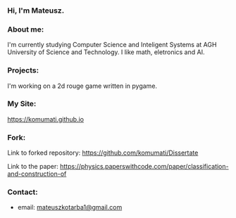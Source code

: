 <!--
**komumati/komumati** is a ✨ _special_ ✨ repository because its `README.md` (this file) appears on your GitHub profile.

Here are some ideas to get you started:

- 🔭 I’m currently working on ...
- 🌱 I’m currently learning ...
- 👯 I’m looking to collaborate on ...
- 🤔 I’m looking for help with ...
- 💬 Ask me about ...
- 📫 How to reach me: ...
- 😄 Pronouns: ...
- ⚡ Fun fact: ...
-->

### Hi, I'm Mateusz.

### About me:

I'm currently studying Computer Science and Inteligent Systems at AGH University of Science and Technology. I like math, eletronics and AI.

### Projects:

I'm working on a 2d rouge game written in pygame.

### My Site:

https://komumati.github.io

### Fork:

Link to forked repository: https://github.com/komumati/Dissertate

Link to the paper: https://physics.paperswithcode.com/paper/classification-and-construction-of

### Contact:
* email: mateuszkotarba1@gmail.com
